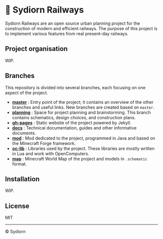# 🚊 Sydiorn Railways

Sydiorn Railways are an open source urban planning project for the construction of modern and efficient railways. The purpose of this project is to implement various features from real present-day railways. 

## Project organisation

WIP.

## Branches

This repository is divided into several branches, each focusing on one aspect of the project.

- [**master**](https://github.com/sydiorn/sydiorn-railways/tree/gh-pages) : Entry point of the project; it contains an overview of the other branches and useful links. New branches are created based on `master`.
- [**planning**](https://github.com/sydiorn/sydiorn-railways/tree/planning) : Space for project planning and brainstorming. This branch contains schematics, design choices, and construction plans.
- [**gh-pages**](https://github.com/sydiorn/sydiorn-railways/tree/gh-pages) : Static website of the project powered by Jekyll.
- [**docs**](https://github.com/sydiorn/sydiorn-railways/tree/docs) : Technical documentation, guides and other informative documents.
- [**mod**](https://github.com/sydiorn/sydiorn-railways/tree/mod) : Mod dedicated to the project, programmed in Java and based on the Minecraft Forge framework.
- [**oc-lib**](https://github.com/sydiorn/sydiorn-railways/tree/oc-lib) : Libraries used by the project. These libraries are mostly written in Lua and work with OpenComputers.
- [**map**](https://github.com/sydiorn/sydiorn-railways/tree/map) : Minecraft World Map of the project and models in `.schematic` format.

## Installation

WIP.

## License

MIT

---

&copy; Sydiorn
